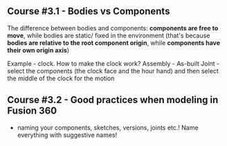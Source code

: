 ## Course #3.1 - Bodies vs Components

The difference between bodies and components: **components are free to move**, while bodies are static/ fixed in the environment (that's because **bodies are relative to the root component origin**, while **components have their own origin axis**)

Example - clock. How to make the clock work? Assembly - As-built Joint - select the components (the clock face and the hour hand) and then select the middle of the clock for the motion

## Course #3.2 - Good practices when modeling in Fusion 360
- naming your components, sketches, versions, joints etc.! Name everything with suggestive names!

